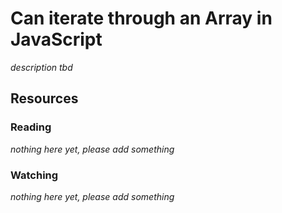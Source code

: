 # Can iterate through an Array in JavaScript
_description tbd_
## Resources
### Reading
_nothing here yet, please add something_
### Watching
_nothing here yet, please add something_
